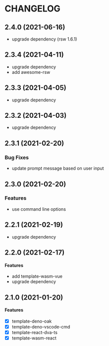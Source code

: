 # CHANGELOG

## 2.4.0 (2021-06-16)

* upgrade dependency (rsw 1.6.1)

## 2.3.4 (2021-04-11)

* upgrade dependency
* add awesome-rsw

## 2.3.3 (2021-04-05)

* upgrade dependency

## 2.3.2 (2021-04-03)

* upgrade dependency

## 2.3.1 (2021-02-20)

### Bug Fixes

* update prompt message based on user input

## 2.3.0 (2021-02-20)

### Features

* use command line options

## 2.2.1 (2021-02-19)

* upgrade dependency

## 2.2.0 (2021-02-17)

#### Features

* add template-wasm-vue
* upgrade dependency

## 2.1.0 (2021-01-20)

#### Features

* [x] template-deno-oak
* [x] template-deno-vscode-cmd
* [x] template-react-dva-ts
* [x] template-wasm-react
